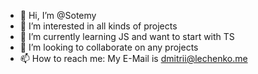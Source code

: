 - 👋 Hi, I’m @Sotemy
- 👀 I’m interested in all kinds of projects
- 🌱 I’m currently learning JS and want to start with TS
- 💞️ I’m looking to collaborate on any projects
- 📫 How to reach me: My E-Mail is dmitrii@lechenko.me

<!---
Sotemy/Sotemy is a ✨ special ✨ repository because its `README.md` (this file) appears on your GitHub profile.
You can click the Preview link to take a look at your changes.
--->
